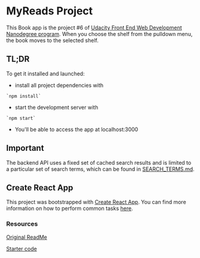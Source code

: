 # MyReads Project

This Book app is the project #6 of [Udacity Front End Web Development Nanodegree program](https://www.udacity.com/course/front-end-web-developer-nanodegree--nd001). When you choose the shelf from the pulldown menu, the book moves to the selected shelf.

## TL;DR

To get it installed and launched:

* install all project dependencies with 
```
`npm install`
```
* start the development server with 
```
`npm start`
```

* You'll be able to access the app at localhost:3000

## Important

The backend API uses a fixed set of cached search results and is limited to a particular set of search terms, which can be found in [SEARCH_TERMS.md](SEARCH_TERMS.md).

## Create React App

This project was bootstrapped with [Create React App](https://github.com/facebookincubator/create-react-app). You can find more information on how to perform common tasks [here](https://github.com/facebookincubator/create-react-app/blob/master/packages/react-scripts/template/README.md).

### Resources

[Original ReadMe](https://github.com/udacity/reactnd-project-myreads-starter/blob/master/README.md)

[Starter code](https://github.com/udacity/reactnd-project-myreads-starter)


